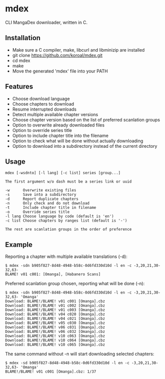 # mdex
CLI MangaDex downloader, written in C.
## Installation
- Make sure a C compiler, make, libcurl and libminizip are installed
- git clone https://github.com/koroal/mdex.git
- cd mdex
- make
- Move the generated 'mdex' file into your PATH
## Features
- Choose download language
- Choose chapters to download
- Resume interrupted downloads
- Detect multiple available chapter versions
- Choose chapter version based on the list of preferred scanlation groups
- Option to overwrite already downloaded files
- Option to override series title
- Option to include chapter title into the filename
- Option to check what will be done without actually downloading
- Option to download into a subdirectory instead of the current directory
## Usage
    mdex [-wsdnto] [-l lang] [-c list] series [group...]

    The first argument w/o dash must be a series link or uuid

    -w      Overwrite existing files
    -s      Save into a subdirectory
    -d      Report duplicate chapters
    -n      Only check and do not download
    -t      Include chapter title in filename
    -o      Override series title
    -l lang Choose language by code (default is 'en')
    -c list Choose chapters by ranges list (default is '-')

    The rest are scanlation groups in the order of preference
## Example
Reporting a chapter with multiple available translations (-d):

    $ mdex -sdn b905f827-8d48-4948-b58c-0d6fd330d10d -l en -c -3,20,21,30-32,63-
    BLAME! v01 c001: [Omanga], [Habanero Scans]
Preferred scanlation group chosen, reporting what will be done (-n):

    $ mdex -sdn b905f827-8d48-4948-b58c-0d6fd330d10d -l en -c -3,20,21,30-32,63- 'Omanga'
    Download: BLAME!/BLAME! v01 c001 [Omanga].cbz
    Download: BLAME!/BLAME! v01 c002 [Omanga].cbz
    Download: BLAME!/BLAME! v01 c003 [Omanga].cbz
    Download: BLAME!/BLAME! v04 c020 [Omanga].cbz
    Download: BLAME!/BLAME! v04 c021 [Omanga].cbz
    Download: BLAME!/BLAME! v05 c030 [Omanga].cbz
    Download: BLAME!/BLAME! v06 c031 [Omanga].cbz
    Download: BLAME!/BLAME! v06 c032 [Omanga].cbz
    Download: BLAME!/BLAME! v10 c063 [Omanga].cbz
    Download: BLAME!/BLAME! v10 c064 [Omanga].cbz
    Download: BLAME!/BLAME! v10 c065 [Omanga].cbz
The same command without -n will start downloading selected chapters:

    $ mdex -sd b905f827-8d48-4948-b58c-0d6fd330d10d -l en -c -3,20,21,30-32,63- 'Omanga'
    BLAME!/BLAME! v01 c001 [Omanga].cbz: 1/37
